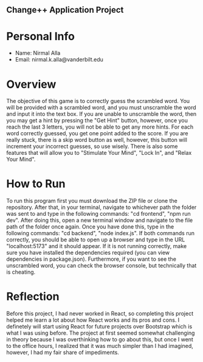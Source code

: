 ## Change++ Application Project

# Personal Info
<ul>
    <li>Name: Nirmal Alla</li>
    <li>Email: nirmal.k.alla@vanderbilt.edu</li>
</ul>

# Overview
<p>
    The objective of this game is to correctly guess the scrambled word. You will be provided with a scrambled word, and 
    you must unscramble the word and input it into the text box. If you are unable to unscramble the word, then you may get a 
    hint by pressing the "Get Hint" button, however, once you reach the last 3 letters, you will not be able to get any more
    hints. For each word correctly guessed, you get one point added to the score. If you are really stuck, there is a skip word button as well, however, this button will increment your incorrect guesses, so use wisely. There is also some features that will allow you to "Stimulate Your Mind", "Lock In", and "Relax Your Mind".

# How to Run
<p>
    To run this program first you must download the ZIP file or clone the repository. After that, in your terminal, navigate to whichever 
    path the folder was sent to and type in the following commands: "cd frontend", "npm run dev". After doing this, open a new terminal window and navigate to the file path of the folder once again. Once you have done this, type in the following commands: "cd backend", "node index.js". If both commands run correctly, you should be able to open up a browser and type in the URL "localhost:5173" and it should appear. If it is not running correctly, make sure you have installed the dependencies required (you can view dependencies in package.json). Furthermore, if you want to see the unscrambled word, you can check the browser console, but technically that is cheating.
</p>

# Reflection
<p>
    Before this project, I had never worked in React, so completing this project helped me learn a lot about how React works and its pros and cons. I definetely will start using React for future projects over Bootstrap which is what I was using before. The project at first seemed somewhat challenging in theory because I was overthinking how to go about this, but once I went to the office hours, I realized that it was much simpler than I had imagined, however, I had my fair share of impediments.
</p>